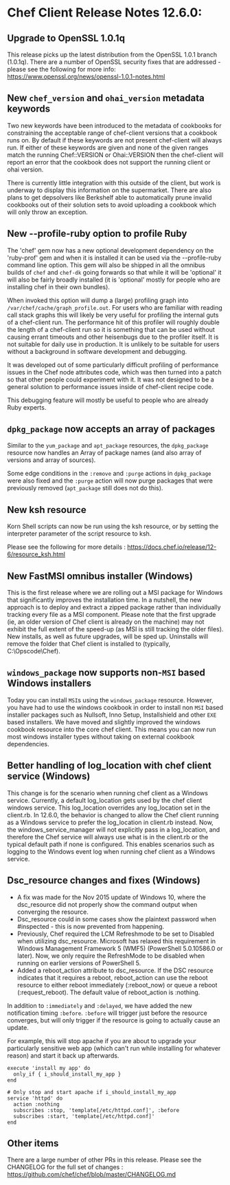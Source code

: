 # Chef Client Release Notes 12.6.0:


## Upgrade to OpenSSL 1.0.1q

This release picks up the latest distribution from the OpenSSL 1.0.1 branch (1.0.1q).
There are a number of OpenSSL security fixes that are addressed - please see the following for more info: https://www.openssl.org/news/openssl-1.0.1-notes.html

## New `chef_version` and `ohai_version` metadata keywords

Two new keywords have been introduced to the metadata of cookbooks for constraining the acceptable range
of chef-client versions that a cookbook runs on.  By default if these keywords are not present chef-client
will always run.  If either of these keywords are given and none of the given ranges match the running
Chef::VERSION or Ohai::VERSION then the chef-client will report an error that the cookbook does not support
the running client or ohai version.

There is currently little integration with this outside of the client, but work is underway to display this
information on the supermarket.  There are also plans to get depsolvers like Berkshelf able to automatically
prune invalid cookbooks out of their solution sets to avoid uploading a cookbook which will only throw
an exception.

## New --profile-ruby option to profile Ruby

The 'chef' gem now has a new optional development dependency on the 'ruby-prof' gem and when it is installed
it can be used via the --profile-ruby command line option.  This gem will also be shipped in all the omnibus
builds of `chef` and `chef-dk` going forwards so that while it will be 'optional' it will also be fairly
broadly installed (it is 'optional' mostly for people who are installing chef in their own bundles).

When invoked this option will dump a (large) profiling graph into `/var/chef/cache/graph_profile.out`.  For
users who are familiar with reading call stack graphs this will likely be very useful for profiling the
internal guts of a chef-client run.  The performance hit of this profiler will roughly double the length
of a chef-client run so it is something that can be used without causing errant timeouts and other
heisenbugs due to the profiler itself.  It is not suitable for daily use in production.  It is unlikely to
be suitable for users without a background in software development and debugging.

It was developed out of some particularly difficult profiling of performance issues in the Chef node
attributes code, which was then turned into a patch so that other people could experiment with it.  It was
not designed to be a general solution to performance issues inside of chef-client recipe code.

This debugging feature will mostly be useful to people who are already Ruby experts.

## `dpkg_package` now accepts an array of packages

Similar to the `yum_package` and `apt_package` resources, the `dpkg_package` resource now handles an Array of package names (and
also array of versions and array of sources).

Some edge conditions in the `:remove` and `:purge` actions in `dpkg_package` were also fixed and the `:purge` action will now
purge packages that were previously removed (`apt_package` still does not do this).

## New ksh resource

Korn Shell scripts can now be run using the ksh resource, or by setting the interpreter parameter of the script resource to ksh.

Please see the following for more details : https://docs.chef.io/release/12-6/resource_ksh.html

## New FastMSI omnibus installer (Windows)

This is the first release where we are rolling out a MSI package for Windows that significantly improves the installation time. In a nutshell, the new approach is to deploy and extract a zipped package rather than individually tracking every file as a MSI component. Please note that the first  upgrade (ie, an older version of Chef client is already on the machine) may not exhibit the full extent of the speed-up (as MSI is still tracking the older files). New installs, as well as future upgrades, will be sped up. Uninstalls will remove the folder that Chef client is installed to (typically, C:\Opscode\Chef).

## `windows_package` now supports non-`MSI` based Windows installers

Today you can install `MSI`s using the `windows_package` resource. However, you have had to use the windows cookbook in order to install non `MSI` based installer packages such as Nullsoft, Inno Setup, Installshield and other `EXE` based installers. We have moved and slightly improved the windows cookbook resource into the core chef client. This means you can now run most windows installer types without taking on external cookbook dependencies.

## Better handling of log_location with chef client service (Windows)

This change is for the scenario when running chef client as a Windows service. Currently, a default log_location gets used by the chef client windows service. This log_location overrides any log_location set in the client.rb. In 12.6.0, the behavior is changed to allow the Chef client running as a Windows service to prefer the log_location in client.rb instead. Now, the windows_service_manager will not explicitly pass in a log_location, and therefore the Chef service will always use what is in the client.rb or the typical default path if none is configured. This enables scenarios such as logging to the Windows event log when running chef client as a Windows service.

## Dsc_resource changes and fixes (Windows)

* A fix was made for the Nov 2015 update of Windows 10, where the dsc_resource did not properly show the command output when converging the resource.
* Dsc_resource could in some cases show the plaintext password when #inspected - this is now prevented from happening.
* Previously, Chef required the LCM Refreshmode to be set to Disabled when utilizing dsc_resource. Microsoft has relaxed this requirement in Windows Management Framework 5 (WMF5) (PowerShell 5.0.10586.0 or later). Now, we only require the RefreshMode to be disabled when running on earlier versions of PowerShell 5.
* Added a reboot_action attribute to dsc_resource. If the DSC resource indicates that it requires a reboot, reboot_action can use the reboot resource to either reboot immediately (:reboot_now) or queue a reboot (:request_reboot).  The default value of reboot_action is :nothing.

In addition to `:immediately` and `:delayed`, we have added the new notification timing `:before`. `:before` will trigger just before the
resource converges, but will only trigger if the resource is going to
actually cause an update.

For example, this will stop apache if you are about to upgrade your particularly sensitive web app (which can't run while installing for
whatever reason) and start it back up afterwards.

```
execute 'install my app' do
  only_if { i_should_install_my_app }
end

# Only stop and start apache if i_should_install_my_app
service 'httpd' do
  action :nothing
  subscribes :stop, 'template[/etc/httpd.conf]', :before
  subscribes :start, 'template[/etc/httpd.conf]'
end
```

## Other items

There are a large number of other PRs in this release. Please see the CHANGELOG for the full set of changes : https://github.com/chef/chef/blob/master/CHANGELOG.md
